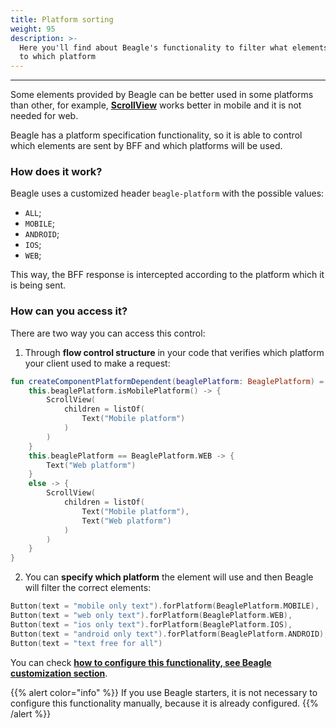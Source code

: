 ```yaml
---
title: Platform sorting
weight: 95
description: >-
  Here you'll find about Beagle's functionality to filter what elements are sent
  to which platform
---
```


---

Some elements provided by Beagle can be better used in some platforms than other, for example, [**ScrollView**](/api/components/layout/scrollview) works better in mobile and it is not needed for web. 

Beagle has a platform specification functionality, so it is able to control which elements are sent by BFF and which platforms will be used. 

### How does it work? 

Beagle uses a customized header `beagle-platform` with the possible values: 

* `ALL`;
* `MOBILE`;
* `ANDROID`;
* `IOS`;
* `WEB`;

This way, the BFF response is intercepted according to the platform which it is being sent. 

### How can you access it? 

There are two way you can access this control: 

1. Through **flow control structure** in your code that verifies which platform your client used to make a request: 

```kotlin
fun createComponentPlatformDependent(beaglePlatform: BeaglePlatform) = when {
    this.beaglePlatform.isMobilePlatform() -> {
        ScrollView(
            children = listOf(
                Text("Mobile platform")
            )
        )
    }
    this.beaglePlatform == BeaglePlatform.WEB -> {
        Text("Web platform")
    }
    else -> {
        ScrollView(
            children = listOf(
                Text("Mobile platform"),
                Text("Web platform")
            )
        )
    }
}
```

 2. You can **specify which platform** the element will use and then Beagle will filter the correct elements: 

```kotlin
Button(text = "mobile only text").forPlatform(BeaglePlatform.MOBILE),
Button(text = "web only text").forPlatform(BeaglePlatform.WEB),
Button(text = "ios only text").forPlatform(BeaglePlatform.IOS),
Button(text = "android only text").forPlatform(BeaglePlatform.ANDROID),
Button(text = "text free for all")
```

You can check [**how to configure this functionality, see Beagle customization section**](/resources/customization/beagle-for-backend).  

{{% alert color="info" %}}
If you use Beagle starters, it is not necessary to configure this functionality manually, because it is already configured.
{{% /alert %}}
